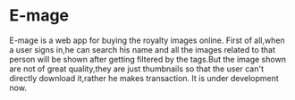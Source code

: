 # E-mage
E-mage is a web app for buying the royalty images online. First of all,when a user signs in,he can search his name and all the images related to that person will be shown after getting filtered by the tags.But the image shown are not of great quality,they are just thumbnails so that the user can't directly download it,rather he makes transaction. It is under development now.
